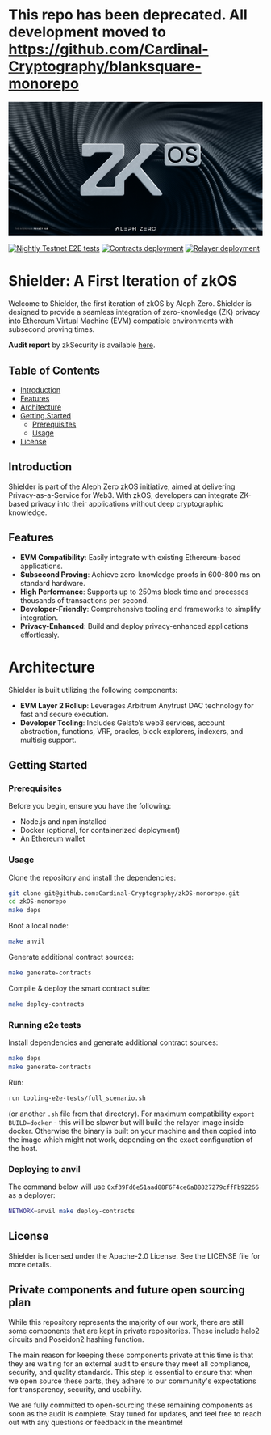 # This repo has been deprecated. All development moved to https://github.com/Cardinal-Cryptography/blanksquare-monorepo


[![LOGO][logo]][aleph-homepage]

[![Nightly Testnet E2E tests][nightly-tests-badge]][nightly-tests]
[![Contracts deployment][contracts-deployment-badge]][contracts-deployment]
[![Relayer deployment][relayer-deployment-badge]][relayer-deployment]

# Shielder: A First Iteration of zkOS

Welcome to Shielder, the first iteration of zkOS by Aleph Zero.
Shielder is designed to provide a seamless integration of zero-knowledge (ZK) privacy into Ethereum Virtual Machine (EVM) compatible environments with subsecond proving times.

**Audit report** by zkSecurity is available [here](https://reports.zksecurity.xyz/reports/aleph-zero-shielder/).

## Table of Contents

- [Introduction](#introduction)
- [Features](#features)
- [Architecture](#architecture)
- [Getting Started](#getting-started)
  - [Prerequisites](#prerequisites)
  - [Usage](#usage)
- [License](#license)

## Introduction

Shielder is part of the Aleph Zero zkOS initiative, aimed at delivering Privacy-as-a-Service for Web3. With zkOS, developers can integrate ZK-based privacy into their applications without deep cryptographic knowledge.

## Features

- **EVM Compatibility**: Easily integrate with existing Ethereum-based applications.
- **Subsecond Proving**: Achieve zero-knowledge proofs in 600-800 ms on standard hardware.
- **High Performance**: Supports up to 250ms block time and processes thousands of transactions per second.
- **Developer-Friendly**: Comprehensive tooling and frameworks to simplify integration.
- **Privacy-Enhanced**: Build and deploy privacy-enhanced applications effortlessly.

# Architecture

Shielder is built utilizing the following components:

- **EVM Layer 2 Rollup**: Leverages Arbitrum Anytrust DAC technology for fast and secure execution.
- **Developer Tooling**: Includes Gelato’s web3 services, account abstraction, functions, VRF, oracles, block explorers, indexers, and multisig support.

## Getting Started

### Prerequisites

Before you begin, ensure you have the following:

- Node.js and npm installed
- Docker (optional, for containerized deployment)
- An Ethereum wallet

### Usage

Clone the repository and install the dependencies:

```bash
git clone git@github.com:Cardinal-Cryptography/zkOS-monorepo.git
cd zkOS-monorepo
make deps
```

Boot a local node:

```bash
make anvil
```

Generate additional contract sources:

```bash
make generate-contracts
```

Compile & deploy the smart contract suite:

```bash
make deploy-contracts
```

### Running e2e tests

Install dependencies and generate additional contract sources:

```bash
make deps
make generate-contracts
```

Run:

```bash
run tooling-e2e-tests/full_scenario.sh
```

(or another `.sh` file from that directory). For maximum compatibility `export BUILD=docker` - this will be slower but
will build the relayer image inside docker. Otherwise the binary is built on your machine and then copied into the image
which might not work, depending on the exact configuration of the host.

### Deploying to anvil

The command below will use `0xf39Fd6e51aad88F6F4ce6aB8827279cffFb92266` as a deployer:

```bash
NETWORK=anvil make deploy-contracts
```

## License

Shielder is licensed under the Apache-2.0 License. See the LICENSE file for more details.

## Private components and future open sourcing plan
While this repository represents the majority of our work, there are still some components that are kept in private repositories.
These include halo2 circuits and Poseidon2 hashing function.

The main reason for keeping these components private at this time is that they are waiting for an external audit to ensure they meet all compliance, security, and quality standards.
This step is essential to ensure that when we open source these parts, they adhere to our community's expectations for transparency, security, and usability.

We are fully committed to open-sourcing these remaining components as soon as the audit is complete. Stay tuned for updates, and feel free to reach out with any questions or feedback in the meantime!

[aleph-homepage]: https://alephzero.org
[logo]: logo.png
[contracts-deployment]: https://github.com/Cardinal-Cryptography/zkOS-monorepo/actions/workflows/manual-deploy-contract.yml
[contracts-deployment-badge]: https://github.com/Cardinal-Cryptography/zkOS-monorepo/actions/workflows/manual-deploy-contract.yml/badge.svg
[relayer-deployment]: https://github.com/Cardinal-Cryptography/zkOS-monorepo/actions/workflows/testnet-stage-build-and-deploy-shielder-relayer.yml
[relayer-deployment-badge]: https://github.com/Cardinal-Cryptography/zkOS-monorepo/actions/workflows/testnet-stage-build-and-deploy-shielder-relayer.yml/badge.svg
[nightly-tests]: https://github.com/Cardinal-Cryptography/zkOS-monorepo/actions/workflows/testnet-nightly-e2e.yml
[nightly-tests-badge]: https://github.com/Cardinal-Cryptography/zkOS-monorepo/actions/workflows/testnet-nightly-e2e.yml/badge.svg
